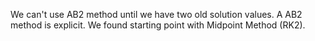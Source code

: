 We can't use AB2 method until we have two old solution values. A  AB2 method is explicit. We found starting point with Midpoint Method (RK2).

